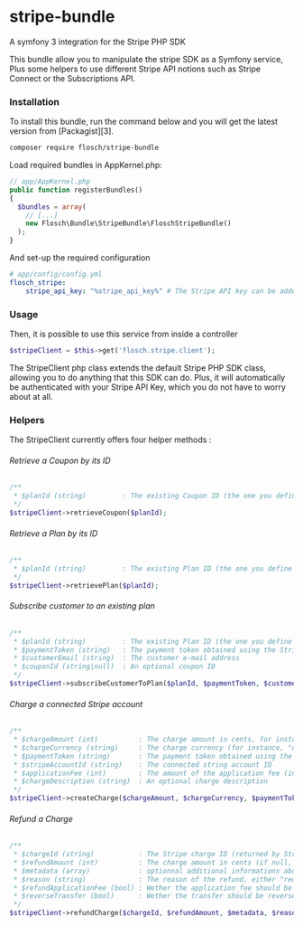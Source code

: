 # stripe-bundle
A symfony 3 integration for the Stripe PHP SDK

This bundle allow you to manipulate the stripe SDK as a Symfony service,
Plus some helpers to use different Stripe API notions such as Stripe Connect or the Subscriptions API.

### Installation
To install this bundle, run the command below and you will get the latest version from [Packagist][3].

``` bash
composer require flosch/stripe-bundle
```

Load required bundles in AppKernel.php:

``` php
// app/AppKernel.php
public function registerBundles()
{
  $bundles = array(
    // [...]
    new Flosch\Bundle\StripeBundle\FloschStripeBundle()
  );
}
```

And set-up the required configuration

``` yaml
# app/config/config.yml
flosch_stripe:
    stripe_api_key: "%stripe_api_key%" # The Stripe API key can be added as a symfony parameter
```

### Usage

Then, it is possible to use this service from inside a controller

``` php
$stripeClient = $this->get('flosch.stripe.client');
```

The StripeClient php class extends the default Stripe PHP SDK class, allowing you to do anything that this SDK can do.
Plus, it will automatically be authenticated with your Stripe API Key, which you do not have to worry about at all.

### Helpers

The StripeClient currently offers four helper methods :

###### Retrieve a Coupon by its ID

``` php
/**
 * $planId (string)         : The existing Coupon ID (the one you define in the Stripe dashboard)
 */
$stripeClient->retrieveCoupon($planId);
```

###### Retrieve a Plan by its ID

``` php
/**
 * $planId (string)         : The existing Plan ID (the one you define in the Stripe dashboard)
 */
$stripeClient->retrievePlan($planId);
```

###### Subscribe customer to an existing plan

``` php
/**
 * $planId (string)         : The existing Plan ID (the one you define in the Stripe dashboard)
 * $paymentToken (string)   : The payment token obtained using the Stripe.js library
 * $customerEmail (string)  : The customer e-mail address
 * $couponId (string|null)  : An optional coupon ID
 */
$stripeClient->subscribeCustomerToPlan($planId, $paymentToken, $customerEmail, $couponId);
```

###### Charge a connected Stripe account

``` php
/**
 * $chargeAmount (int)          : The charge amount in cents, for instance 1000 for 10.00 (of the currency)
 * $chargeCurrency (string)     : The charge currency (for instance, "eur")
 * $paymentToken (string)       : The payment token obtained using the Stripe.js library
 * $stripeAccountId (string)    : The connected string account ID
 * $applicationFee (int)        : The amount of the application fee (in cents), default to 0
 * $chargeDescription (string)  : An optional charge description
 */
$stripeClient->createCharge($chargeAmount, $chargeCurrency, $paymentToken, $stripeAccountId, $applicationFee, $chargeDescription);
```


###### Refund a Charge

``` php
/**
 * $chargeId (string)           : The Stripe charge ID (returned by Stripe when you create a charge)
 * $refundAmount (int)          : The charge amount in cents (if null, the whole charge amount will be refunded)
 * $metadata (array)            : optionnal additional informations about the refund
 * $reason (string)             : The reason of the refund, either "requested_by_customer", "duplicate" or "fraudulent"
 * $refundApplicationFee (bool) : Wether the application_fee should be refunded aswell.
 * $reverseTransfer (bool)      : Wether the transfer should be reversed
 */
$stripeClient->refundCharge($chargeId, $refundAmount, $metadata, $reason, $refundApplicationFee, $reverseTransfer);
```
